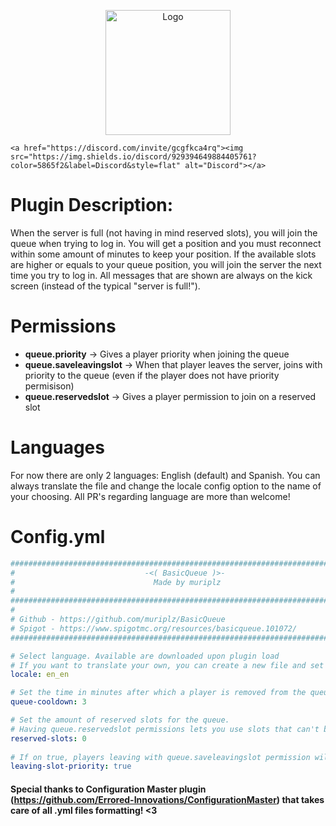 <p align="center"><img src="https://user-images.githubusercontent.com/46825658/164082042-940d18c0-4a4f-4dd2-bdf7-bf3cdea93663.png" alt="Logo" width="200"></p>

	<a href="https://discord.com/invite/gcgfkca4rq"><img src="https://img.shields.io/discord/929394649884405761?color=5865f2&label=Discord&style=flat" alt="Discord"></a>

# Plugin Description:
When the server is full (not having in mind reserved slots), you will join the queue when trying to log in. You will get a position and you must reconnect within some amount of minutes to keep your position. If the available slots are higher or equals to your queue position, you will join the server the next time you try to log in.
All messages that are shown are always on the kick screen (instead of the typical "server is full!").
	
# Permissions
- **queue.priority** -> Gives a player priority when joining the queue
- **queue.saveleavingslot** -> When that player leaves the server, joins with priority to the queue (even if the player does not have priority permisison)
- **queue.reservedslot** -> Gives a player permission to join on a reserved slot
	
# Languages
For now there are only 2 languages: English (default) and Spanish. You can always translate the file and change the locale config option to the name of your choosing.
All PR's regarding language are more than welcome!
	
# Config.yml
```yaml
###############################################################################
#                             -<( BasicQueue )>-                              #
#                               Made by muriplz                               #
#                                                                             #
###############################################################################
#                                                                             #
# Github - https://github.com/muriplz/BasicQueue                              #
# Spigot - https://www.spigotmc.org/resources/basicqueue.101072/              #
###############################################################################

# Select language. Available are downloaded upon plugin load
# If you want to translate your own, you can create a new file and set here the name of that new file
locale: en_en

# Set the time in minutes after which a player is removed from the queue if he/she does not reconnect
queue-cooldown: 3

# Set the amount of reserved slots for the queue. 
# Having queue.reservedslot permissions lets you use slots that can't be used by default
reserved-slots: 0
	
# If on true, players leaving with queue.saveleavingslot permission will join the queue with priority
leaving-slot-priority: true
```
	
#### Special thanks to Configuration Master plugin (https://github.com/Errored-Innovations/ConfigurationMaster) that takes care of all .yml files formatting! <3
